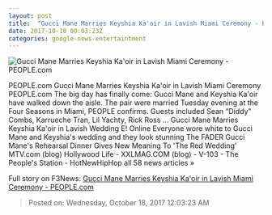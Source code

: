 ```yaml
---
layout: post
title:  "Gucci Mane Marries Keyshia Ka'oir in Lavish Miami Ceremony - PEOPLE.com"
date: 2017-10-18 00:03:23Z
categories: google-news-entertaintment
---
```


![Gucci Mane Marries Keyshia Ka'oir in Lavish Miami Ceremony - PEOPLE.com](http://peopledotcom.files.wordpress.com/2017/09/gucci-mane-1.jpg?crop=0px%2C0px%2C1500px%2C787.5px&resize=1200%2C630)

PEOPLE.com Gucci Mane Marries Keyshia Ka'oir in Lavish Miami Ceremony PEOPLE.com The big day has finally come: Gucci Mane and Keyshia Ka'oir have walked down the aisle. The pair were married Tuesday evening at the Four Seasons in Miami, PEOPLE confirms. Guests included Sean “Diddy” Combs, Karrueche Tran, Lil Yachty, Rick Ross ... Gucci Mane Marries Keyshia Ka'oir in Lavish Wedding E! Online Everyone wore white to Gucci Mane and Keyshia's wedding and they look stunning The FADER Gucci Mane's Rehearsal Dinner Gives New Meaning To 'The Red Wedding' MTV.com (blog) Hollywood Life - XXLMAG.COM (blog) - V-103 - The People's Station - HotNewHipHop all 58 news articles »


Full story on F3News: [Gucci Mane Marries Keyshia Ka'oir in Lavish Miami Ceremony - PEOPLE.com](http://www.f3nws.com/n/qsEkGC)

> Posted on: Wednesday, October 18, 2017 12:03:23 AM
